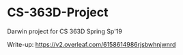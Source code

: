 # CS-363D-Project
Darwin project for CS 363D Spring Sp'19

Write-up: https://v2.overleaf.com/6158614986rjsbwhnjwnrd
